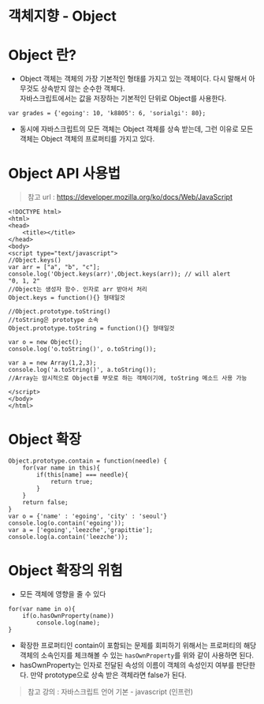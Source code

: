 객체지향 - Object
==================

# Object 란?

* Object 객체는 객체의 가장 기본적인 형태를 가지고 있는 객체이다. 다시 말해서 아무것도 상속받지 않는 순수한 객체다.   
자바스크립트에서는 값을 저장하는 기본적인 단위로 Object를 사용한다. 
```
var grades = {'egoing': 10, 'k8805': 6, 'sorialgi': 80};
```
* 동시에 자바스크립트의 모든 객체는 Object 객체를 상속 받는데, 그런 이유로 모든 객체는 Object 객체의 프로퍼티를 가지고 있다.

# Object API 사용법
> 참고 url : https://developer.mozilla.org/ko/docs/Web/JavaScript 
```
<!DOCTYPE html>
<html>
<head>
    <title></title>
</head>
<body>
<script type="text/javascript">
//Object.keys()
var arr = ["a", "b", "c"];
console.log('Object.keys(arr)',Object.keys(arr)); // will alert
"0, 1, 2"
//Object는 생성자 함수. 인자로 arr 받아서 처리
Object.keys = function(){} 형태일것

//Object.prototype.toString()
//toString은 prototype 소속
Object.prototype.toString = function(){} 형태일것

var o = new Object();
console.log('o.toString()', o.toString());

var a = new Array(1,2,3);
console.log('a.toString()', a.toString());
//Array는 암시적으로 Object를 부모로 하는 객체이기에, toString 메소드 사용 가능

</script>
</body>
</html>
```

# Object 확장
```
Object.prototype.contain = function(needle) {
    for(var name in this){
        if(this[name] === needle){
            return true;
        }
    }
    return false;
}
var o = {'name' : 'egoing', 'city' : 'seoul'}
console.log(o.contain('egoing'));
var a = ['egoing','leezche','grapittie'];
console.log(a.contain('leezche'));
```

# Object 확장의 위험
* 모든 객체에 영향을 줄 수 있다
```
for(var name in o){
    if(o.hasOwnProperty(name))
        console.log(name);  
}
```
* 확장한 프로퍼티인 contain이 포함되는 문제를 회피하기 위해서는 프로퍼티의 해당 객체의 소속인지를 체크해볼 수 있는 ```hasOwnProperty```를 위와 같이 사용하면 된다. 
* hasOwnProperty는 인자로 전달된 속성의 이름이 객체의 속성인지 여부를 판단한다. 만약 prototype으로 상속 받은 객체라면 false가 된다. 

> 참고 강의 : 자바스크립트 언어 기본 - javascript (인프런)
